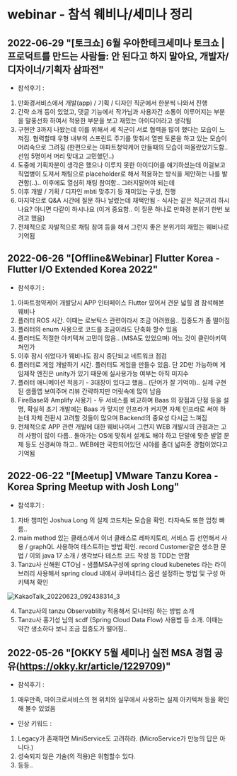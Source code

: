 # webinar - 참석 웨비나/세미나 정리


## 2022-06-29 "[토크쇼] 6월 우아한테크세미나 토크쇼 | 프로덕트를 만드는 사람들: 안 된다고 하지 말아요, 개발자/디자이너/기획자 삼파전"
- 참석후기 : 
1. 만화경서비스에서 개발(app) / 기획 / 디자인 직군에서 한분씩 나와서 진행
2. 간략 소개 등이 있었고, 댓글 기능에서 작가님과 사용자간 소통이 이루어지는 부분을 말풍선화 하여서 적용한 부분을 보고 재밌는 아이디어라고 생각됨
3. 구현안 3까지 나왔는데 이를 위해서 세 직군이 서로 협력을 많이 했다는 모습이 느껴짐. 협력할때 우형 내부의 스프린트 주기를 맞춰서 열띤 토론을 하고 있는 모습이 머리속으로 그려짐 (한편으로는 아파트청약케어 만들때의 모습이 떠올랐었기도함.. 선임 5명이서 머리 맞대고 고민했던..)
4. 도중에 기획자분이 생각은 했으나 이루지 못한 아이디어를 얘기하셨는데 이걸보고 직업병이 도져서 채팅으로 placeholder로 해서 적용하는 방식을 제안하는 나를 발견함(..).. 이후에도 열심히 채팅 참여함.. 그러지말어야 되는데
5. 이후 개발 / 기획 / 디자인 mbti 맞추기 등 재미있는 구성, 진행
6. 마지막으로 Q&A 시간에 질문 하나 날렸는데 채택안됨 - 식사는 같은 직군끼리 하시나요? 아니면 다같이 하시나요 (이거 중요함.. 이 질문 하나로 만화경 분위기 한번 보려고 했음)
7. 전체적으로 자발적으로 채팅 참여 등을 해서 그런지 좋은 분위기의 재밌는 웨비나로 기억됨

## 2022-06-26 "[Offline&Webinar] Flutter Korea - Flutter I/O Extended Korea 2022"
- 참석후기 :
1. 아파트청약케어 개발당시 APP 인터페이스 Flutter 였어서 견문 넓힐 겸 참석해본 웨비나
2. 플러터 ROS 시간. 이때는 로보틱스 관련이라서 조금 어려웠음.. 집중도가 좀 떨어짐
3. 플러터의 enum 사용으로 코드를 조금이라도 단축화 할수 있음
4. 플러터도 적절한 아키텍쳐 고민이 많음.. (MSA도 있었으며) 어느 것이 클린아키텍쳐인가
5. 이후 잠시 쉬었다가 웨비나도 잠시 중단되고 네트워크 점검
6. 플러터로 게임 개발하기 시간. 플러터도 게임을 만들수 있음. 단 2D만 가능하며 게임제작 엔진은 unity가 있기 때문에 실사용가능 여부는 아직 미지수
7. 플러터 애니메이션 적응기 - 3대장이 있다고 했음.. (단어가 잘 기억이).. 실제 구현된 샘플앱 보여주며 리뷰 간략하지만 머릿속에 많이 남음
8. FireBase와 Amplify 사용기 - 두 서비스를 비교하며 Baas 의 장점과 단점 등을 설명, 확실히 초기 개발에는 Baas 가 맞지만 인프라가 커지면 자체 인프라로 써야 하는데 자체 전환시 고려할 것들이 많으며 Backend의 중요성 다시금 느껴짐
9. 전체적으로 APP 관련 개발에 대한 웨비나여서 그런지 WEB 개발시의 관점과는 고려 사항이 많이 다름.. 돌아가는 OS에 맞춰서 설계도 해야 하고 단말에 맞춘 발열 문제 등도 신경써야 하고.. WEB에만 국한되어있던 시야를 좀더 넓혀준 경험이었다고 기억됨

## 2022-06-22 "[Meetup] VMware Tanzu Korea - Korea Spring Meetup with Josh Long"
- 참석후기 :
1. 자바 챔피언 Joshua Long 의 실제 코드치는 모습을 확인. 타자속도 또한 엄청 빠름..
2. main method 있는 클래스에서 이너 클래스로 레파지토리, 서비스 등 선언해서 사용 / graphQL 사용하여 테스트하는 방법 확인. record Customer같은 생소한 문법 / 이외 java 17 소개 / 생각보다 테스트 코드 작성 등 TDD는 안함
3. Tanzu사 신해원 CTO님 - 샘플MSA구성에 spring cloud kubenetes 라는 라이브러리 사용해서 spring cloud 내에서 쿠버네티스 옵션 설정하는 방법 및 구성 아키텍쳐 확인

![KakaoTalk_20220623_092438314_3](https://user-images.githubusercontent.com/65170244/175182367-6d951371-c1be-4160-9731-c9f1df1c86b5.jpg)

4. Tanzu사의 tanzu Observablilty 적용해서 모니터링 하는 방법 소개
5. Tanzu사 홍기성 님의 scdf (Spring Cloud Data Flow) 사용법 등 소개. 이때는 약간 생소하다 보니 조금 집중도가 떨어짐..


## 2022-05-26 "[OKKY 5월 세미나] 실전 MSA 경험 공유(https://okky.kr/article/1229709)"
- 참석후기 :
1. 매우만족, 마이크로서비스의 현 위치와 실무에서 사용하는 실제 아키텍쳐 등을 확인해 볼수 있었음
- 인상 키워드 : 
1. Legacy가 존재하면 MiniService도 고려하라. (MicroService가 만능의 답은 아니다.)
2. 성숙되지 않은 기술(의 적용)은 위험할수 있다.
3. 등등..
